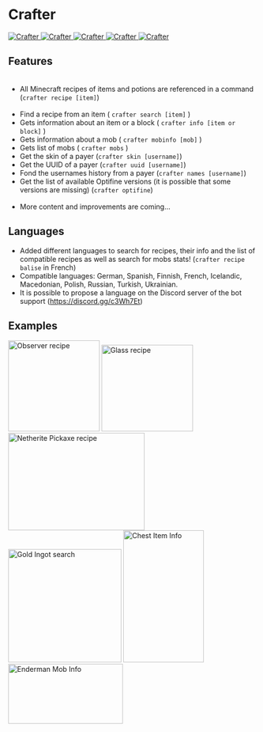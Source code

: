 # Crafter
<a href="https://top.gg/bot/740727392041041981"> 
  <img src="https://top.gg/api/widget/status/740727392041041981.svg" alt="Crafter" />
  <img src="https://top.gg/api/widget/servers/740727392041041981.svg?noavatar=true" alt="Crafter" />
  <img src="https://top.gg/api/widget/upvotes/740727392041041981.svg?noavatar=true" alt="Crafter" />
  <img src="https://top.gg/api/widget/lib/740727392041041981.svg?noavatar=true" alt="Crafter" />
  <img src="https://top.gg/api/widget/owner/740727392041041981.svg?noavatar=true" alt="Crafter" />
</a>

<h2>Features</h2>
    <ul>
    	  <li>All Minecraft recipes of items and potions are referenced in a command (<code>crafter recipe [item]</code>)</li>
    	  <li>Find a recipe from an item ( <code>crafter search [item]</code> )</li>
      	<li>Gets information about an item or a block ( <code>crafter info [item or block]</code> )</li>
      	<li>Gets information about a mob ( <code>crafter mobinfo [mob]</code> )</li>
      	<li>Gets list of mobs ( <code>crafter mobs</code> )</li>
        <li>Get the skin of a payer (<code>crafter skin [username]</code>)</li>
      	<li>Get the UUID of a payer (<code>crafter uuid [username]</code>)</li>
        <li>Fond the usernames history from a payer (<code>crafter names [username]</code>)</li>
      	<li>Get the list of available Optifine versions (it is possible that some versions are missing) (<code>crafter optifine</code>)</li>
      	<li>More content and improvements are coming...</li>
    </ul>
<h2>Languages</h2>
    <ul>
        <li>Added different languages to search for recipes, their info and the list of compatible recipes as well as search for mobs stats! (<code>crafter recipe balise</code> in French)</li>
        <li>Compatible languages: German, Spanish, Finnish, French, Icelandic, Macedonian, Polish, Russian, Turkish, Ukrainian.</li>
      	<li>It is possible to propose a language on the Discord server of the bot support (<a href="https://discord.gg/c3Wh7Et" target="_blank">https://discord.gg/c3Wh7Et</a>)
    </ul>
<h2>Examples</h2>
  <a>
    <img src="http://image.noelshack.com/fichiers/2020/51/1/1607982035-observer-recipe.png" alt="Observer recipe" width="185" height="184">
    <img src="http://image.noelshack.com/fichiers/2020/51/1/1607982035-glass-recipe.png" alt="Glass recipe" width="185" height="175">
    <img src="http://image.noelshack.com/fichiers/2020/51/1/1607982035-netherite-pickaxe-recipe.png" alt="Netherite Pickaxe recipe" width="276" height="197">
    <img src="http://image.noelshack.com/fichiers/2020/51/1/1607982035-gold-ingot-search.png" alt="Gold Ingot search" width="229" height="229">
    <img src="http://image.noelshack.com/fichiers/2020/51/1/1607982035-chest-iteminfo.png" alt="Chest Item Info" width="163" height="267">
    <img src="http://image.noelshack.com/fichiers/2020/51/1/1607982035-enderman-mobinfo.png" alt="Enderman Mob Info" width="232" height="121">
  </a>
